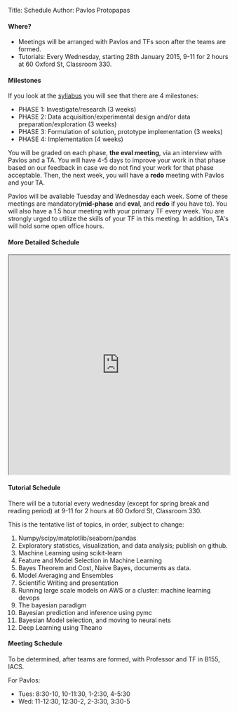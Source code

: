 Title: Schedule
Author: Pavlos Protopapas

#### Where?

* Meetings will be arranged with Pavlos and TFs soon after the teams are formed.
* Tutorials: Every Wednesday, starting 28th January 2015, 9-11 for 2 hours at 60 Oxford St, Classroom 330.

#### Milestones

If you look at the [syllabus](/syllabus) you will see that there are 4 milestones: 

* PHASE 1: Investigate/research (3 weeks)
* PHASE 2: Data acquisition/experimental design and/or data preparation/exploration (3 weeks)
* PHASE 3: Formulation of solution, prototype implementation (3 weeks)
* PHASE 4: Implementation (4 weeks)

You will be graded on each phase, **the eval meeting**, via an interview with Pavlos and a TA. You will have 4-5 days to improve your work in that phase based on our feedback in case we do not find your work for that phase acceptable. Then, the next week, you will have a **redo** meeting with Pavlos and your TA.

Pavlos will be avaliable Tuesday and Wednesday each week. Some of these meetings are mandatory(**mid-phase** and **eval**, and **redo** if you have to). You will also have a 1.5 hour meeting with your primary TF every week. You are strongly urged to utilize the skills of your TF in this meeting. In addition, TA's will hold some open office hours.

#### More Detailed Schedule

<iframe width="100%" height="500" src="https://docs.google.com/spreadsheets/d/1KNYof32UmHM1VwZ3Bf6x2jKPr2QB9IwEVraY56kl1fE/pubhtml?gid=0&amp;single=true&amp;widget=true&amp;headers=false"></iframe>

#### Tutorial Schedule

There will be a tutorial every wednesday (except for spring break and reading period) at 9-11 for 2 hours at 60 Oxford St, Classroom 330.

This is the tentative list of topics, in order, subject to change:

1. Numpy/scipy/matplotlib/seaborn/pandas
1. Exploratory statistics, visualization, and data analysis; publish on github.
1. Machine Learning using scikit-learn
1. Feature and Model Selection in Machine Learning
1. Bayes Theorem and Cost, Naive Bayes, documents as data.
1. Model Averaging and Ensembles
1. Scientific Writing and presentation
1. Running large scale models on AWS or a cluster: machine learning devops
1. The bayesian paradigm
1. Bayesian prediction and inference using pymc
1. Bayesian Model selection, and moving to neural nets
1. Deep Learning using Theano

#### Meeting Schedule

To be determined, after teams are formed, with Professor and TF in B155, IACS.

For Pavlos:

* Tues: 8:30-10, 10-11:30, 1-2:30, 4-5:30
* Wed: 11-12:30, 12:30-2, 2-3:30, 3:30-5
